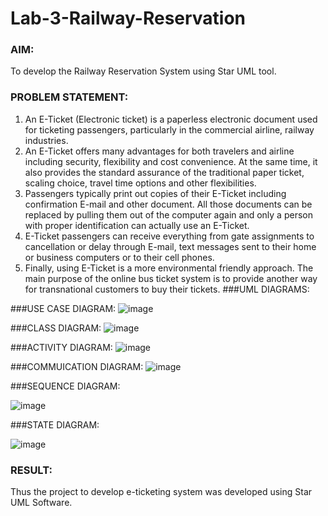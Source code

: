 # Lab-3-Railway-Reservation

### AIM:
To develop the Railway Reservation System using Star UML tool.
### PROBLEM STATEMENT:
1. An E-Ticket (Electronic ticket) is a paperless electronic document used for ticketing
passengers, particularly in the commercial airline, railway industries.
2. An E-Ticket offers many advantages for both travelers and airline including security,
flexibility and cost convenience. At the same time, it also provides the standard assurance of
the traditional paper ticket, scaling choice, travel time options and other flexibilities.
3. Passengers typically print out copies of their E-Ticket including confirmation E-mail
and other document. All those documents can be replaced by pulling them out of the computer
again and only a person with proper identification can actually use an E-Ticket.
4. E-Ticket passengers can receive everything from gate assignments to cancellation or
delay through E-mail, text messages sent to their home or business computers or to their cell
phones.
5. Finally, using E-Ticket is a more environmental friendly approach. The main purpose
of the online bus ticket system is to provide another way for transnational customers to buy
their tickets.
###UML DIAGRAMS:

###USE CASE DIAGRAM:
![image](https://github.com/Richard01072002/Lab-3-Railway-Reservation/assets/141472248/6640c896-454d-4b3f-a54f-a2bb313c9657)

###CLASS DIAGRAM:
![image](https://github.com/Richard01072002/Lab-3-Railway-Reservation/assets/141472248/8e004ee2-ecb7-4f31-9eee-3f3571418a1b)

###ACTIVITY DIAGRAM:
![image](https://github.com/Richard01072002/Lab-3-Railway-Reservation/assets/141472248/95db2147-c498-4f6b-afc8-d26f3270090c)

###COMMUICATION DIAGRAM:
![image](https://github.com/Richard01072002/Lab-3-Railway-Reservation/assets/141472248/608a15e9-2dbb-424b-95ce-746ab637cbd6)


###SEQUENCE DIAGRAM:

![image](https://github.com/Richard01072002/Lab-3-Railway-Reservation/assets/141472248/320b101b-342a-4507-beff-e8e38962f96f)



###STATE DIAGRAM:

![image](https://github.com/Richard01072002/Lab-3-Railway-Reservation/assets/141472248/0ac033ba-8368-4ada-85b4-1280d218efd8)


### RESULT:
Thus the project to develop e-ticketing system was developed using Star UML Software.
